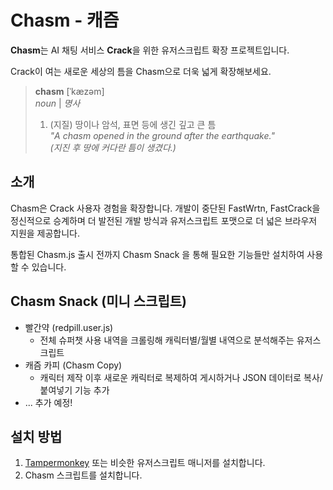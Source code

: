 # Chasm - 캐즘

**Chasm**는 AI 채팅 서비스 **Crack**을 위한 유저스크립트 확장 프로젝트입니다.

Crack이 여는 새로운 세상의 틈을 Chasm으로 더욱 넓게 확장해보세요.

> **chasm** [ˈkæzəm]  
> *noun* | *명사*
> 
> 1. (지질) 땅이나 암석, 표면 등에 생긴 깊고 큰 틈  
>    *"A chasm opened in the ground after the earthquake."*  
>    *(지진 후 땅에 커다란 틈이 생겼다.)*


## 소개

Chasm은 Crack 사용자 경험을 확장합니다. 
개발이 중단된 FastWrtn, FastCrack을 정신적으로 승계하며 
더 발전된 개발 방식과 유저스크립트 포맷으로 더 넓은 브라우저 지원을 제공합니다.

통합된 Chasm.js 출시 전까지 Chasm Snack 을 통해 필요한 기능들만 설치하여 사용할 수 있습니다.

## Chasm Snack (미니 스크립트)

- 빨간약 (redpill.user.js)
  - 전체 슈퍼챗 사용 내역을 크롤링해 캐릭터별/월별 내역으로 분석해주는 유저스크립트
- 캐즘 카피 (Chasm Copy)
  - 캐릭터 제작 이후 새로운 캐릭터로 복제하여 게시하거나 JSON 데이터로 복사/붙여넣기 기능 추가
- ... 추가 예정!

## 설치 방법

1. [Tampermonkey](https://www.tampermonkey.net/) 또는 비슷한 유저스크립트 매니저를 설치합니다.
2. Chasm 스크립트를 설치합니다.
